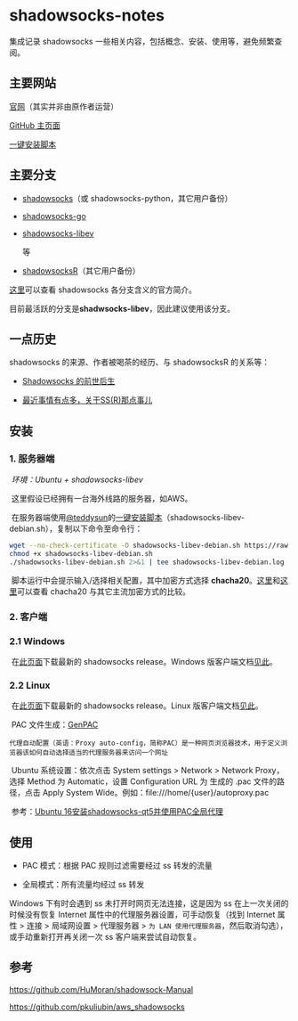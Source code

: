 # shadowsocks-notes

集成记录 shadowsocks 一些相关内容，包括概念、安装、使用等，避免频繁查阅。

## 主要网站

[官网](http://shadowsocks.org/en/index.html)（其实并非由原作者运营）

[GitHub 主页面](https://github.com/shadowsocks)

[一键安装脚本](https://github.com/teddysun/shadowsocks_install)

## 主要分支

- [shadowsocks](https://github.com/ziggear/shadowsocks)（或 shadowsocks-python，其它用户备份）

- [shadowsocks-go](https://github.com/shadowsocks/shadowsocks-go)

- [shadowsocks-libev](https://github.com/shadowsocks/shadowsocks-libev)

  等

- [shadowsocksR](https://github.com/shadowsocksr-backup/shadowsocksr)（其它用户备份）

[这里](https://shadowsocks.org/en/download/servers.html)可以查看 shadowsocks 各分支含义的官方简介。

目前最活跃的分支是**shadwsocks-libev**，因此建议使用该分支。

## 一点历史

 shadowsocks 的来源、作者被喝茶的经历、与 shadowsocksR 的关系等：

- [Shadowsocks 的前世后生](http://www.chinagfw.org/2016/08/shadowsocks_31.html)

- [最近事情有点多，关于SS(R)那点事儿](https://blog.wateroot.com/thinking/2017-07-27-news-about-ssr.html)

## 安装

### 1. 服务器端

​	*环境：Ubuntu + shadowsocks-libev*

​	这里假设已经拥有一台海外线路的服务器，如AWS。

​	在服务器端使用[@teddysun](https://github.com/teddysun)的[一键安装脚本](https://teddysun.com/358.html)（shadowsocks-libev-debian.sh），复制以下命令至命令行：

```bash
wget --no-check-certificate -O shadowsocks-libev-debian.sh https://raw.githubusercontent.com/teddysun/shadowsocks_install/master/shadowsocks-libev-debian.sh
chmod +x shadowsocks-libev-debian.sh
./shadowsocks-libev-debian.sh 2>&1 | tee shadowsocks-libev-debian.log
```

​	脚本运行中会提示输入/选择相关配置，其中加密方式选择 **chacha20**。[这里](http://jaminzhang.github.io/network/understanding-ChaCha20/)和[这里](http://www.fanooo.com/archives/262)可以查看 chacha20 与其它主流加密方式的比较。

### 2. 客户端

### 2.1 Windows

​	在[此页面](https://github.com/shadowsocks/shadowsocks-windows/releases)下载最新的 shadowsocks release。Windows 版客户端文档[见此](https://github.com/shadowsocks/shadowsocks-windows)。

### 2.2 Linux

​	在[此页面](https://github.com/shadowsocks/shadowsocks-qt5/releases)下载最新的 shadowsocks release。Linux 版客户端文档[见此](https://github.com/shadowsocks/shadowsocks-qt5)。

​	PAC 文件生成：[GenPAC](https://github.com/JinnLynn/genpac)

```
代理自动配置（英语：Proxy auto-config，简称PAC）是一种网页浏览器技术，用于定义浏览器该如何自动选择适当的代理服务器来访问一个网址
```

​	Ubuntu 系统设置：依次点击 System settings > Network > Network Proxy，选择 Method 为 Automatic，设置 Configuration URL 为 生成的 .pac 文件的路径，点击 Apply System Wide。例如：file:///home/{user}/autoproxy.pac

​	参考：[Ubuntu 16安装shadowsocks-qt5并使用PAC全局代理](https://www.litcc.com/2016/12/29/Ubuntu16-shadowsocks-pac/index.html)

## 使用

- PAC 模式：根据 PAC 规则过滤需要经过 ss 转发的流量

- 全局模式：所有流量均经过 ss 转发

Windows 下有时会遇到 ss 未打开时网页无法连接，这是因为 ss 在上一次关闭的时候没有恢复 Internet 属性中的代理服务器设置，可手动恢复（找到 Internet 属性 > 连接 > 局域网设置 > 代理服务器 > `为 LAN 使用代理服务器`，然后取消勾选），或手动重新打开再关闭一次 ss 客户端来尝试自动恢复。

## 参考

https://github.com/HuMoran/shadowsock-Manual

https://github.com/pkuliubin/aws_shadowsocks
